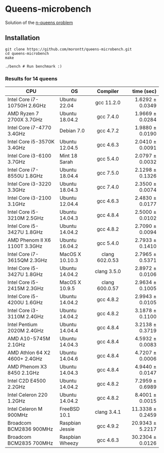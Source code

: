 # Queens-microbench

Solution of the [n-queens problem](https://en.wikipedia.org/wiki/Eight_queens_puzzle)

## Installation

```shell
git clone https://github.com/morontt/queens-microbench.git
cd queens-microbench
make

./bench # Run benchmark :)
```

### Results for 14 queens

| CPU                           | OS              | Compiler       | time (sec)              |
| ----------------------------- | --------------- |:--------------:| -----------------------:|
| Intel Core i7-10750H   2.6GHz | Ubuntu 22.04    | gcc 11.2.0     |  1.6292 &plusmn; 0.0349 |
| AMD Ryzen 7 2700X      3.7GHz | Ubuntu 18.04.2  | gcc 7.4.0      |  1.9669 &plusmn; 0.0284 |
| Intel Core i7-4770     3.4GHz | Debian 7.0      | gcc 4.7.2      |  1.9880 &plusmn; 0.0190 |
| Intel Core i5-3570K    3.4GHz | Ubuntu 12.04.5  | gcc 4.6.3      |  2.0410 &plusmn; 0.0091 |
| Intel Core i3-6100     3.7GHz | Mint 18 Sarah   | gcc 5.4.0      |  2.0797 &plusmn; 0.0032 |
| Intel Core i7-8550U    1.8GHz | Ubuntu 18.04.4  | gcc 7.5.0      |  2.1298 &plusmn; 0.1326 |
| Intel Core i3-3220     3.3GHz | Ubuntu 18.04.3  | gcc 7.4.0      |  2.3500 &plusmn; 0.0074 |
| Intel Core i3-2100     3.1GHz | Ubuntu 12.04.4  | gcc 4.6.3      |  2.4830 &plusmn; 0.0177 |
| Intel Core i5-3210M    2.5GHz | Ubuntu 14.04.3  | gcc 4.8.4      |  2.5000 &plusmn; 0.0102 |
| Intel Core i5-3427U    1.8GHz | Ubuntu 14.04.2  | gcc 4.8.2      |  2.7090 &plusmn; 0.0094 |
| AMD Phenom II X6 1100T 3.3GHz | Ubuntu 16.04.2  | gcc 5.4.0      |  2.7933 &plusmn; 0.1410 |
| Intel Core i7-3615QM   2.3GHz | MacOS X 10.10.3 | clang 602.0.53 |  2.7965 &plusmn; 0.5371 |
| Intel Core i5-3427U    1.8GHz | Ubuntu 14.04.2  | clang 3.5.0    |  2.8972 &plusmn; 0.0106 |
| Intel Core i5-2415M    2.3GHz | MacOS X 10.9.5  | clang 600.0.57 |  2.9634 &plusmn; 0.1005 |
| Intel Core i5-4200U    1.6GHz | Ubuntu 14.04.2  | gcc 4.8.2      |  2.9943 &plusmn; 0.0105 |
| Intel Core i3-3110M    2.4GHz | Ubuntu 14.04.2  | gcc 4.8.2      |  3.1878 &plusmn; 0.1100 |
| Intel Pentium 2020M    2.4GHz | Ubuntu 14.04.4  | gcc 4.8.4      |  3.2138 &plusmn; 0.3719 |
| AMD A10-5745M          2.1GHz | Ubuntu 14.04.3  | gcc 4.8.4      |  4.5932 &plusmn; 0.0083 |
| AMD Athlon 64 X2 4600+ 2.4GHz | Ubuntu 14.04.6  | gcc 4.8.4      |  4.7207 &plusmn; 0.0006 |
| AMD Phenom X3 8450     2.1GHz | Ubuntu 14.04.3  | gcc 4.8.4      |  4.9440 &plusmn; 0.0147 |
| Intel C2D E4500        2.2GHz | Ubuntu 14.04.2  | gcc 4.8.2      |  7.2959 &plusmn; 0.6989 |
| Intel Celeron 220      1.2GHz | Ubuntu 14.04.2  | gcc 4.8.2      |  8.4001 &plusmn; 0.0015 |
| Intel Celeron M        900MHz | FreeBSD 10.1    | clang 3.4.1    | 11.3338 &plusmn; 0.2459 |
| Broadcom BCM2836       900MHz | Raspbian Jessie | gcc 4.9.2      | 20.9343 &plusmn; 5.2217 |
| Broadcom BCM2835       700MHz | Raspbian Wheezy | gcc 4.6.3      | 30.2304 &plusmn; 0.0126 |

